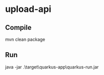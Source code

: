 # upload-api
## Compile
  mvn clean package

## Run 
  java -jar .\target\quarkus-app\quarkus-run.jar
